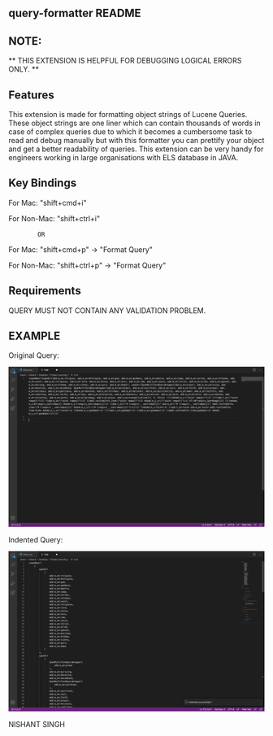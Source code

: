## query-formatter README

## NOTE:
** THIS EXTENSION IS HELPFUL FOR DEBUGGING LOGICAL ERRORS ONLY. **

## Features
This extension is made for formatting object strings of Lucene Queries. These object strings are one liner
which can contain thousands of words in case of complex queries due to which it becomes a cumbersome task
to read and debug manually but with this formatter you can prettify your object and get a better readability
of queries. This extension can be very handy for engineers working in large organisations with ELS database in JAVA.

## Key Bindings
For Mac:  "shift+cmd+i"

For Non-Mac: "shift+ctrl+i"

            OR

For Mac: "shift+cmd+p" -> "Format Query"

For Non-Mac: "shift+ctrl+p" -> "Format Query"


## Requirements
QUERY MUST NOT CONTAIN ANY VALIDATION PROBLEM.

## EXAMPLE

Original Query: 

![](Screenshots/before.jpg)

Indented Query:

![](Screenshots/after.jpg)

NISHANT SINGH
